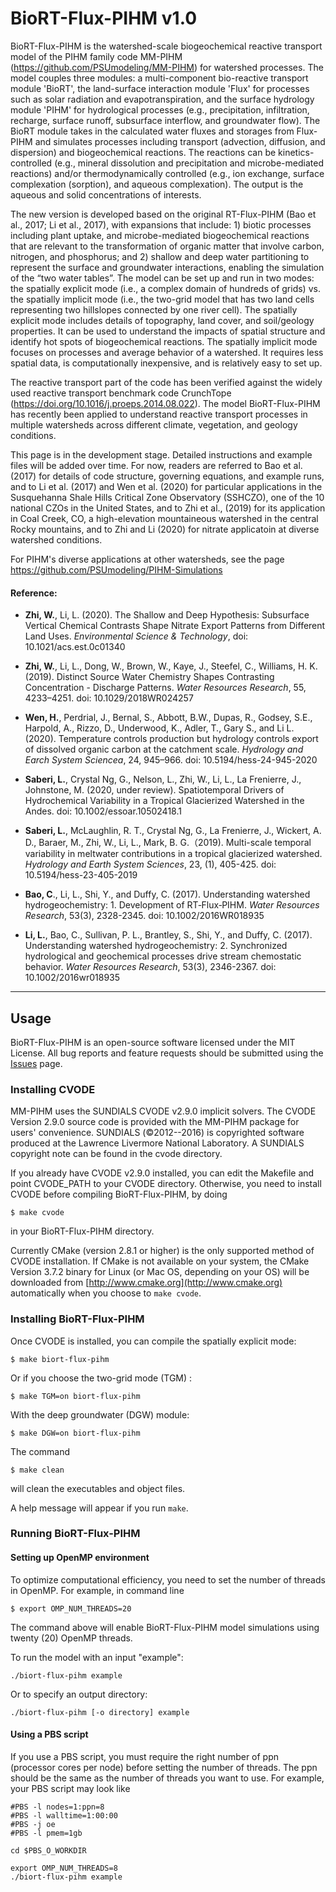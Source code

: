 # BioRT-Flux-PIHM v1.0
BioRT-Flux-PIHM is the watershed-scale biogeochemical reactive transport model of the PIHM family code MM-PIHM (https://github.com/PSUmodeling/MM-PIHM) for watershed processes. The model couples three modules: a multi-component bio-reactive transport module 'BioRT', the land-surface interaction module 'Flux' for processes such as solar radiation and evapotranspiration, and the surface hydrology module 'PIHM' for hydrological processes (e.g., precipitation, infiltration, recharge, surface runoff, subsurface interflow, and groundwater flow). The BioRT module takes in the calculated water fluxes and storages from Flux-PIHM and simulates processes including transport (advection, diffusion, and dispersion) and biogeochemical reactions. The reactions can be kinetics-controlled (e.g., mineral dissolution and precipitation and microbe-mediated reactions) and/or thermodynamically controlled (e.g., ion exchange, surface complexation (sorption), and aqueous complexation). The output is the aqueous and solid concentrations of interests. 

The new version is developed based on the original RT-Flux-PIHM (Bao et al., 2017; Li et al., 2017), with expansions that include: 1) biotic processes including plant uptake, and microbe-mediated biogeochemical reactions that are relevant to the transformation of organic matter that involve carbon, nitrogen, and phosphorus; and 2) shallow and deep water partitioning to represent the surface and groundwater interactions, enabling the simulation of the “two water tables”. The model can be set up and run in two modes: the spatially explicit mode (i.e., a complex domain of hundreds of grids) vs. the spatially implicit mode (i.e., the two-grid model that has two land cells representing two hillslopes connected by one river cell). The spatially explicit mode includes details of topography, land cover, and soil/geology properties. It can be used to understand the impacts of spatial structure and identify hot spots of biogeochemical reactions. The spatially implicit mode focuses on processes and average behavior of a watershed. It requires less spatial data, is computationally inexpensive, and is relatively easy to set up.

The reactive transport part of the code has been verified against the widely used reactive transport benchmark code CrunchTope (https://doi.org/10.1016/j.proeps.2014.08.022). The  model BioRT-Flux-PIHM has recently been applied to understand reactive transport processes in multiple watersheds across different climate, vegetation, and geology conditions. 

This page is in the development stage. Detailed instructions and example files will be added over time. For now, readers are referred to Bao et al. (2017) for details of code structure, governing equations, and example runs, and to Li et al. (2017) and Wen et al. (2020) for particular applications in the Susquehanna Shale Hills Critical Zone Observatory (SSHCZO), one of the 10 national CZOs in the United States, and to Zhi et al., (2019) for its application in Coal Creek, CO, a high-elevation mountaineous watershed in the central Rocky mountains, and to Zhi and Li (2020) for nitrate applicatoin at diverse watershed conditions.

For PIHM's diverse applications at other watersheds, see the page https://github.com/PSUmodeling/PIHM-Simulations

#### Reference:
- **Zhi, W.**, Li, L. (2020). The Shallow and Deep Hypothesis: Subsurface Vertical Chemical Contrasts Shape Nitrate Export Patterns from Different Land Uses. *Environmental Science & Technology*, doi: 10.1021/acs.est.0c01340

- **Zhi, W.**, Li, L., Dong, W., Brown, W., Kaye, J., Steefel, C., Williams, H. K. (2019). Distinct Source Water Chemistry Shapes Contrasting Concentration - Discharge Patterns. *Water Resources Research*, 55, 4233–4251. doi: 10.1029/2018WR024257

- **Wen, H.**, Perdrial, J., Bernal, S., Abbott, B.W., Dupas, R., Godsey, S.E., Harpold, A., Rizzo, D., Underwood, K., Adler, T., Gary S., and Li L. (2020). Temperature controls production but hydrology controls export of dissolved organic carbon at the catchment scale. *Hydrology and Earch System Sciencea*, 24, 945–966. doi: 10.5194/hess-24-945-2020

- **Saberi, L.**, Crystal Ng, G., Nelson, L., Zhi, W., Li, L., La Frenierre, J., Johnstone, M. (2020, under review). Spatiotemporal Drivers of Hydrochemical Variability in a Tropical Glacierized Watershed in the Andes. doi: 10.1002/essoar.10502418.1

- **Saberi, L.**, McLaughlin, R. T., Crystal Ng, G., La Frenierre, J., Wickert, A. D., Baraer, M., Zhi, W., Li, L., Mark, B. G.（2019). Multi-scale temporal variability in meltwater contributions in a tropical glacierized watershed. *Hydrology and Earth System Sciences*, 23, (1), 405-425. doi: 10.5194/hess-23-405-2019

- **Bao, C**., Li, L., Shi, Y., and Duffy, C. (2017). Understanding watershed hydrogeochemistry: 1. Development of RT‐Flux‐PIHM. *Water Resources Research*, 53(3), 2328-2345. doi: 10.1002/2016WR018935

- **Li, L.**, Bao, C., Sullivan, P. L., Brantley, S., Shi, Y., and Duffy, C. (2017). Understanding watershed hydrogeochemistry: 2. Synchronized hydrological and geochemical processes drive stream chemostatic behavior. *Water Resources Research*, 53(3), 2346-2367. doi: 10.1002/2016wr018935


----------------------------------------------------------------------------------------------------------------------------------------
## Usage
BioRT-Flux-PIHM is an open-source software licensed under the MIT License.
All bug reports and feature requests should be submitted using the [Issues](https://github.com/Wei-PSU/BioRT-Flux-PIHM/issues) page.

### Installing CVODE
MM-PIHM uses the SUNDIALS CVODE v2.9.0 implicit solvers. 
The CVODE Version 2.9.0 source code is provided with the MM-PIHM package for users' convenience. 
SUNDIALS (©️2012--2016) is copyrighted software produced at the Lawrence Livermore National Laboratory. A SUNDIALS copyright note can be found in the cvode directory.

If you already have CVODE v2.9.0 installed, you can edit the Makefile and point CVODE_PATH to your CVODE directory. Otherwise, you need to install CVODE before compiling BioRT-Flux-PIHM, by doing

```shell
$ make cvode
```

in your BioRT-Flux-PIHM directory.

Currently CMake (version 2.8.1 or higher) is the only supported method of CVODE installation.
If CMake is not available on your system, the CMake Version 3.7.2 binary for Linux (or Mac OS, depending on your OS) will be downloaded from [http://www.cmake.org](http://www.cmake.org) automatically when you choose to `make cvode`.


### Installing BioRT-Flux-PIHM

Once CVODE is installed, you can compile the spatially explicit mode:

```shell
$ make biort-flux-pihm
```

Or if you choose the two-grid mode (TGM) :

```shell
$ make TGM=on biort-flux-pihm
```

With the deep groundwater (DGW) module:

```shell
$ make DGW=on biort-flux-pihm
```

The command

```shell
$ make clean
```

will clean the executables and object files.

A help message will appear if you run `make`.


### Running BioRT-Flux-PIHM

#### Setting up OpenMP environment

To optimize computational efficiency, you need to set the number of threads in OpenMP.
For example, in command line

```shell
$ export OMP_NUM_THREADS=20
```

The command above will enable BioRT-Flux-PIHM model simulations using twenty (20) OpenMP threads.

To run the model with an input "example":

```shell
./biort-flux-pihm example
```

Or to specify an output directory:

```shell
./biort-flux-pihm [-o directory] example
```

#### Using a PBS script
If you use a PBS script, you must require the right number of ppn (processor cores per node) before setting the number of threads.
The ppn should be the same as the number of threads you want to use.
For example, your PBS script may look like

```shell
#PBS -l nodes=1:ppn=8
#PBS -l walltime=1:00:00
#PBS -j oe
#PBS -l pmem=1gb

cd $PBS_O_WORKDIR

export OMP_NUM_THREADS=8
./biort-flux-pihm example
```
